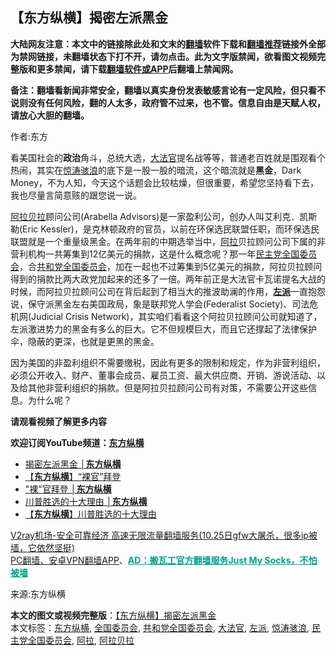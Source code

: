  <h2>【东方纵横】揭密左派黑金</h2> <p class="notice"><b>大陆网友注意：本文中的链接除此处和文末的<a href="https://github.com/bannedbook/fanqiang" >翻墙</a>软件下载和<a href="https://github.com/killgcd/justmysocks/blob/master/README.md">翻墙推荐</a>链接外全部为禁网链接，未翻墙状态下打不开，请勿点击。此为文字版禁闻，欲看图文视频完整版和更多禁闻，请下载<a href="https://github.com/bannedbook/fanqiang">翻墙软件或APP</a>后翻墙上禁闻网。</p><p>备注：翻墙看新闻非常安全，翻墙以真实身份发表敏感言论有一定风险，但只看不说则没有任何风险，翻的人太多，政府管不过来，也不管。信息自由是天赋人权，请放心大胆的翻墙。</b></p>  <div class="entry"> <p>作者:东方</p> <p> 看美国社会的<strong>政治</strong>角斗，总统大选，<a href="https://www.bannedbook.org/bnews/tag/%e5%a4%a7%e6%b3%95%e5%ae%98/" class="st_tag internal_tag" rel="tag" title="标签 大法官 下的日志">大法官</a>提名战等等，普通老百姓就是围观看个热闹，其实在<a href="https://www.bannedbook.org/bnews/tag/%E6%83%8A%E6%B6%9B%E9%AA%87%E6%B5%AA/" class="st_tag internal_tag" rel="tag" title="标签 惊涛骇浪 下的日志">惊涛骇浪</a>的底下是一股一股的暗流，这个暗流就是<strong>黑金</strong>，Dark Money，不为人知，今天这个话题会比较枯燥，但很重要，希望您坚持看下去，我也尽量言简意赅的跟您说一说。 </p>  <p><a href="https://www.bannedbook.org/bnews/tag/%E9%98%BF%E6%8B%89%E8%B4%9D%E6%8B%89/" class="st_tag internal_tag" rel="tag" title="标签 阿拉贝拉 下的日志">阿拉贝拉</a>顾问公司(Arabella Advisors)是一家盈利公司，创办人叫艾利克．凯斯勒(Eric Kessler)，是克林顿政府的官员，以前在环保选民联盟任职，而环保选民联盟就是一个重量级黑金。在两年前的中期选举当中，<a href="https://www.bannedbook.org/bnews/tag/%E9%98%BF%E6%8B%89/" class="st_tag internal_tag" rel="tag" title="标签 阿拉 下的日志">阿拉</a>贝拉顾问公司下属的非营利机构一共筹集到12亿美元的捐款，这是什么概念呢？那一年<a href="https://www.bannedbook.org/bnews/tag/%E6%B0%91%E4%B8%BB%E5%85%9A%E5%85%A8%E5%9B%BD%E5%A7%94%E5%91%98%E4%BC%9A/" class="st_tag internal_tag" rel="tag" title="标签 民主党全国委员会 下的日志">民主党全国委员会</a>，合<a href="https://www.bannedbook.org/bnews/tag/%E5%85%B1%E5%92%8C%E5%85%9A%E5%85%A8%E5%9B%BD%E5%A7%94%E5%91%98%E4%BC%9A/" class="st_tag internal_tag" rel="tag" title="标签 共和党全国委员会 下的日志">共和党全国委员会</a>，加在一起也不过筹集到5亿美元的捐款，阿拉贝拉顾问得到的捐款比两大政党加起来的还多了一倍。两年前正是大法官卡瓦诺提名大战的时候，而阿拉贝拉顾问公司在背后起到了相当大的推波助澜的作用，<strong><a href="https://www.bannedbook.org/bnews/tag/%e5%b7%a6%e6%b4%be/" class="st_tag internal_tag" rel="tag" title="标签 左派 下的日志">左派</a></strong>一直抱怨说，保守派黑金左右美国政局，象是联邦党人学会(Federalist Society)、司法危机网(Judicial Crisis Network)，其实咱们看看这个阿拉贝拉顾问公司就知道了，左派激进势力的黑金有多么的巨大。它不但规模巨大，而且它还撑起了法律保护伞，隐蔽的更深，也就是更黑的黑金。 </p> <p>因为美国的非盈利组织不需要缴税，因此有更多的限制和规定，作为非营利组织，必须公开收入、财产、董事会成员、雇员工资、最大供应商、开销、游说活动、以及给其他非营利组织的捐款。但是阿拉贝拉顾问公司有对策，不需要公开这些信息。为什么呢？ </p>  <p><strong>请观看视频了解更多内容</strong> </p> <p><strong>欢迎订阅YouTube频道：<a href="https://www.bannedbook.org/bnews/tag/%e4%b8%9c%e6%96%b9%e7%ba%b5%e6%a8%aa/" class="st_tag internal_tag" rel="tag" title="标签 东方纵横 下的日志">东方纵横</a></strong> </p>  <ul class='op-related-articles' title='相关阅读'> <li><a href='https://www.bannedbook.org/bnews/bannedvideo/20201029/1422096.html' target='_blank'>揭密左派黑金 │<b>东方纵横</b></a></li> <li><a href='https://www.bannedbook.org/bnews/comments/20201027/1420889.html' target='_blank'>【<b>东方纵横</b>】“裸官”拜登</a></li> <li><a href='https://www.bannedbook.org/bnews/bannedvideo/20201027/1420854.html' target='_blank'>"裸"官拜登 │<b>东方纵横</b></a></li> <li><a href='https://www.bannedbook.org/bnews/bannedvideo/20201024/1419357.html' target='_blank'>川普胜选的十大理由 │<b>东方纵横</b></a></li> <li><a href='https://www.bannedbook.org/bnews/comments/20201024/1419356.html' target='_blank'>【<b>东方纵横</b>】川普胜选的十大理由</a></li> </ul> <p class="texttj"> <a href="https://www.bannedbook.org/forum23/topic22702.html" target="_blank">V2ray机场-安全可靠经济 高速无限流量翻墙服务(10.25日gfw大屠杀，很多ip被墙，它依然坚挺)</a><br/> <a href="https://github.com/bannedbook/fanqiang/wiki/%E7%A6%81%E9%97%BB%E7%BD%91%E5%AE%89%E5%8D%93%E7%BF%BB%E5%A2%99%E6%96%B0%E9%97%BBAPP" target="_blank">PC翻墙、安卓VPN翻墙APP</a>、<span onclick="window.open('https://github.com/killgcd/justmysocks/blob/master/README.md')" style="font-weight:bold;color:#00A191;cursor:pointer;text-decoration:underline;outline:none">AD：搬瓦工官方翻墙服务Just My Socks，不怕被墙</span></p><p>来源:东方纵横</p><a name='sharetosocial'></a>       <div><b>本文的图文或视频完整版</b>：<a href='https://www.bannedbook.org/bnews/comments/20201029/1422116.html'>【东方纵横】揭密左派黑金</a></div>  </div><!--END ENTRY--> <div class="postfooter"> <div>本文标签：<a href="https://www.bannedbook.org/bnews/tag/%e4%b8%9c%e6%96%b9%e7%ba%b5%e6%a8%aa/" rel="tag">东方纵横</a>, <a href="https://www.bannedbook.org/bnews/tag/%E5%85%A8%E5%9B%BD%E5%A7%94%E5%91%98%E4%BC%9A/" rel="tag">全国委员会</a>, <a href="https://www.bannedbook.org/bnews/tag/%E5%85%B1%E5%92%8C%E5%85%9A%E5%85%A8%E5%9B%BD%E5%A7%94%E5%91%98%E4%BC%9A/" rel="tag">共和党全国委员会</a>, <a href="https://www.bannedbook.org/bnews/tag/%e5%a4%a7%e6%b3%95%e5%ae%98/" rel="tag">大法官</a>, <a href="https://www.bannedbook.org/bnews/tag/%e5%b7%a6%e6%b4%be/" rel="tag">左派</a>, <a href="https://www.bannedbook.org/bnews/tag/%E6%83%8A%E6%B6%9B%E9%AA%87%E6%B5%AA/" rel="tag">惊涛骇浪</a>, <a href="https://www.bannedbook.org/bnews/tag/%E6%B0%91%E4%B8%BB%E5%85%9A%E5%85%A8%E5%9B%BD%E5%A7%94%E5%91%98%E4%BC%9A/" rel="tag">民主党全国委员会</a>, <a href="https://www.bannedbook.org/bnews/tag/%E9%98%BF%E6%8B%89/" rel="tag">阿拉</a>, <a href="https://www.bannedbook.org/bnews/tag/%E9%98%BF%E6%8B%89%E8%B4%9D%E6%8B%89/" rel="tag">阿拉贝拉</a></div>  </div><!--END POSTFOOTER--> 